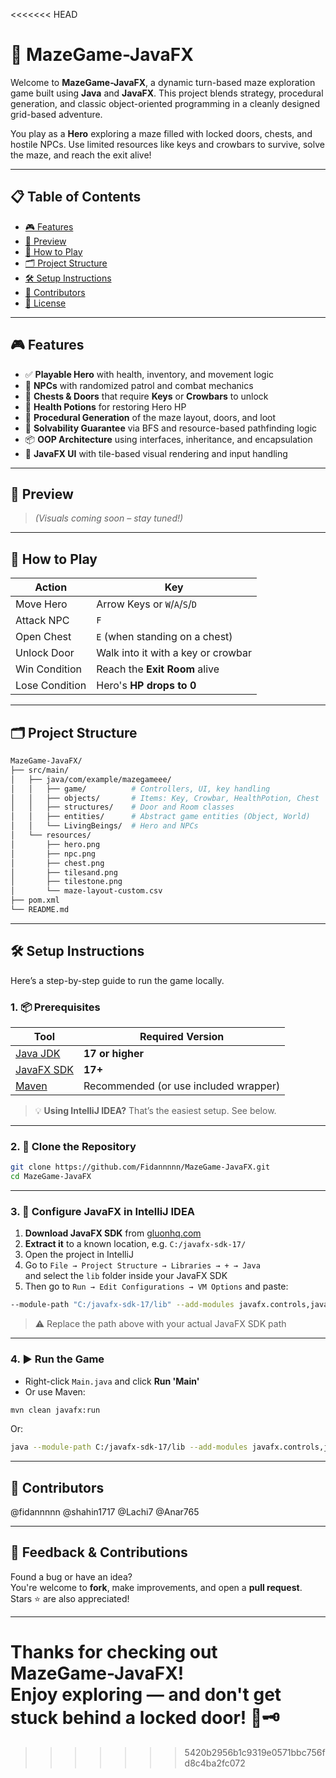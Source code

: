 <<<<<<< HEAD
# 🧩 MazeGame-JavaFX

Welcome to **MazeGame-JavaFX**, a dynamic turn-based maze exploration game built using **Java** and **JavaFX**. This project blends strategy, procedural generation, and classic object-oriented programming in a cleanly designed grid-based adventure.

You play as a **Hero** exploring a maze filled with locked doors, chests, and hostile NPCs. Use limited resources like keys and crowbars to survive, solve the maze, and reach the exit alive!

---

## 📋 Table of Contents

- [🎮 Features](#-features)
- [📸 Preview](#-preview)
- [🧠 How to Play](#-how-to-play)
- [🗂 Project Structure](#-project-structure)
- [🛠 Setup Instructions](#-setup-instructions)
- [👥 Contributors](#-contributors)
- [📄 License](#-license)

---

## 🎮 Features

- ✅ **Playable Hero** with health, inventory, and movement logic
- 🧟 **NPCs** with randomized patrol and combat mechanics
- 🔐 **Chests & Doors** that require **Keys** or **Crowbars** to unlock
- 🧪 **Health Potions** for restoring Hero HP
- 🎲 **Procedural Generation** of the maze layout, doors, and loot
- 🧠 **Solvability Guarantee** via BFS and resource-based pathfinding logic
- 📦 **OOP Architecture** using interfaces, inheritance, and encapsulation
- 🧱 **JavaFX UI** with tile-based visual rendering and input handling

---

## 📸 Preview

> *(Visuals coming soon – stay tuned!)*

---

## 🧠 How to Play

| Action             | Key                                      |
|--------------------|-------------------------------------------|
| Move Hero          | Arrow Keys or `W`/`A`/`S`/`D`             |
| Attack NPC         | `F`                                      |
| Open Chest         | `E` (when standing on a chest)           |
| Unlock Door        | Walk into it with a key or crowbar       |
| Win Condition      | Reach the **Exit Room** alive            |
| Lose Condition     | Hero's **HP drops to 0**                 |

---

## 🗂 Project Structure

```bash
MazeGame-JavaFX/
├── src/main/
│   ├── java/com/example/mazegameee/
│   │   ├── game/          # Controllers, UI, key handling
│   │   ├── objects/       # Items: Key, Crowbar, HealthPotion, Chest
│   │   ├── structures/    # Door and Room classes
│   │   ├── entities/      # Abstract game entities (Object, World)
│   │   └── LivingBeings/  # Hero and NPCs
│   └── resources/
│       ├── hero.png
│       ├── npc.png
│       ├── chest.png
│       ├── tilesand.png
│       ├── tilestone.png
│       └── maze-layout-custom.csv
├── pom.xml
└── README.md
```

---

## 🛠 Setup Instructions

Here’s a step-by-step guide to run the game locally.

### 1. 📦 Prerequisites

| Tool               | Required Version |
|--------------------|------------------|
| [Java JDK](https://www.oracle.com/java/technologies/javase-jdk17-downloads.html) | **17 or higher** |
| [JavaFX SDK](https://gluonhq.com/products/javafx/) | **17+** |
| [Maven](https://maven.apache.org/download.cgi) | Recommended (or use included wrapper) |

> 💡 **Using IntelliJ IDEA?** That’s the easiest setup. See below.

---

### 2. 📁 Clone the Repository

```bash
git clone https://github.com/Fidannnnn/MazeGame-JavaFX.git
cd MazeGame-JavaFX
```

---

### 3. 🧩 Configure JavaFX in IntelliJ IDEA

1. **Download JavaFX SDK** from [gluonhq.com](https://gluonhq.com/products/javafx/)
2. **Extract it** to a known location, e.g. `C:/javafx-sdk-17/`
3. Open the project in IntelliJ
4. Go to `File → Project Structure → Libraries → + → Java`  
   and select the `lib` folder inside your JavaFX SDK
5. Then go to `Run → Edit Configurations → VM Options` and paste:

```bash
--module-path "C:/javafx-sdk-17/lib" --add-modules javafx.controls,javafx.fxml
```

> ⚠️ Replace the path above with your actual JavaFX SDK path

---

### 4. ▶️ Run the Game

- Right-click `Main.java` and click **Run 'Main'**
- Or use Maven:

```bash
mvn clean javafx:run
```

Or:

```bash
java --module-path C:/javafx-sdk-17/lib --add-modules javafx.controls,javafx.fxml -jar target/MazeGameee-1.0-SNAPSHOT.jar
```

---

## 👥 Contributors

@fidannnnn
@shahin1717
@Lachi7
@Anar765

---

## 🙌 Feedback & Contributions

Found a bug or have an idea?  
You're welcome to **fork**, make improvements, and open a **pull request**.  
Stars ⭐ are also appreciated!

---

Thanks for checking out **MazeGame-JavaFX**!  
Enjoy exploring — and don't get stuck behind a locked door! 🚪🗝️
=======

>>>>>>> 5420b2956b1c9319e0571bbc756fd8c4ba2fc072
